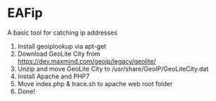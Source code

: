# EAFip

A basic tool for catching ip addresses

1. Install geoiplookup via apt-get
2. Download GeoLite City from https://dev.maxmind.com/geoip/legacy/geolite/
3. Unzip and move GeoLite City to /usr/share/GeoIP/GeoLiteCity.dat
4. Install Apache and PHP7
5. Move index.php & trace.sh to apache web root folder
6. Done!
